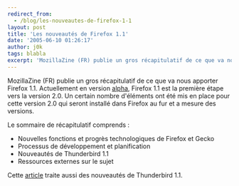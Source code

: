 ```yaml
---
redirect_from:
  - /blog/les-nouveautes-de-firefox-1-1
layout: post
title: 'Les nouveautés de Firefox 1.1'
date: '2005-06-10 01:26:17'
author: j0k
tags: blabla
excerpt: 'MozillaZine (FR) publie un gros récapitulatif de ce que va nous apporter Firefox 1.1.   )   Actuellement en version [alpha](http://www.j0k3r.net/news-premiere-alpha-pour-firefox-1-1-503.html), Firefox 1.1 est la première étape vers la version 2.0. Un certain nombre d''éléments ont été mis en place pour cette version 2.0 qui seront installé dans Firefox au      ...'
---
```


MozillaZine (FR) publie un gros récapitulatif de ce que va nous apporter Firefox 1.1.      Actuellement en version [alpha](http://www.j0k3r.net/news-premiere-alpha-pour-firefox-1-1-503.html), Firefox 1.1 est la première étape vers la version 2.0. Un certain nombre d'éléments ont été mis en place pour cette version 2.0 qui seront installé dans Firefox au fur et a mesure des versions.

Le sommaire de récapitulatif comprends :
* Nouvelles fonctions et progrès technologiques de Firefox et Gecko
* Processus de développement et planification
* Nouveautés de Thunderbird 1.1
* Ressources externes sur le sujet

Cette [article](http://mozillazine-fr.org/nouveautes/firefox-et-thunderbird-1-1/) traite aussi des nouveautés de Thunderbird 1.1.
